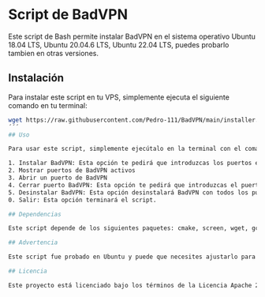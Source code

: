 # Script de BadVPN

Este script de Bash permite instalar BadVPN en el sistema operativo Ubuntu 18.04 LTS, Ubuntu 20.04.6 LTS, Ubuntu 22.04 LTS, puedes probarlo tambien en otras versiones.
## Instalación

Para instalar este script en tu VPS, simplemente ejecuta el siguiente comando en tu terminal:

```bash
wget https://raw.githubusercontent.com/Pedro-111/BadVPN/main/installer.sh -O instalador.sh && chmod +x instalador.sh && ./instalador.sh
´´´
## Uso

Para usar este script, simplemente ejecútalo en la terminal con el comando `menu_badvpn`. Se te presentará un menú con las siguientes opciones:

1. Instalar BadVPN: Esta opción te pedirá que introduzcas los puertos en los que deseas instalar BadVPN. Debes introducir los puertos separados por un espacio (por ejemplo, 7100 7200 ...).
2. Mostrar puertos de BadVPN activos
3. Abrir un puerto de BadVPN
4. Cerrar puerto BadVPN: Esta opción te pedirá que introduzcas el puerto de BadVPN que deseas cerrar.
5. Desinstalar BadVPN: Esta opción desinstalará BadVPN con todos los puertos activos para este servicio.
0. Salir: Esta opción terminará el script.

## Dependencias

Este script depende de los siguientes paquetes: cmake, screen, wget, gcc, build-essential, g++, make. Estos paquetes se instalarán automáticamente cuando elijas la opción de instalar BadVPN.

## Advertencia

Este script fue probado en Ubuntu y puede que necesites ajustarlo para que funcione en tu sistema específico. Te recomendamos probar estos comandos en un entorno seguro antes de usarlos en un sistema en producción. 

## Licencia

Este proyecto está licenciado bajo los términos de la Licencia Apache 2.0.

